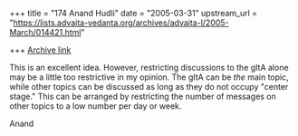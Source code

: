 +++
title = "174 Anand Hudli"
date = "2005-03-31"
upstream_url = "https://lists.advaita-vedanta.org/archives/advaita-l/2005-March/014421.html"

+++
[Archive link](https://lists.advaita-vedanta.org/archives/advaita-l/2005-March/014421.html)

This is an excellent idea. However, restricting discussions to the gItA 
alone may be a little too restrictive in my opinion. The gItA can be *the* 
main topic, while other topics can be discussed as long as they do not 
occupy "center stage." This can be arranged by restricting the number of 
messages on other topics to a low number per day or week.

Anand



